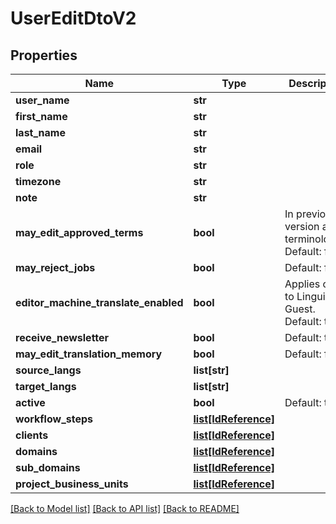 # UserEditDtoV2

## Properties
Name | Type | Description | Notes
------------ | ------------- | ------------- | -------------
**user_name** | **str** |  | 
**first_name** | **str** |  | 
**last_name** | **str** |  | 
**email** | **str** |  | 
**role** | **str** |  | 
**timezone** | **str** |  | 
**note** | **str** |  | [optional] 
**may_edit_approved_terms** | **bool** | In previous version as terminologist. Default: false | [optional] 
**may_reject_jobs** | **bool** | Default: false | [optional] 
**editor_machine_translate_enabled** | **bool** | Applies only to Linguist or Guest. Default: true | [optional] 
**receive_newsletter** | **bool** | Default: true | [optional] 
**may_edit_translation_memory** | **bool** | Default: false | [optional] 
**source_langs** | **list[str]** |  | [optional] 
**target_langs** | **list[str]** |  | [optional] 
**active** | **bool** | Default: true | [optional] 
**workflow_steps** | [**list[IdReference]**](IdReference.md) |  | [optional] 
**clients** | [**list[IdReference]**](IdReference.md) |  | [optional] 
**domains** | [**list[IdReference]**](IdReference.md) |  | [optional] 
**sub_domains** | [**list[IdReference]**](IdReference.md) |  | [optional] 
**project_business_units** | [**list[IdReference]**](IdReference.md) |  | [optional] 

[[Back to Model list]](../README.md#documentation-for-models) [[Back to API list]](../README.md#documentation-for-api-endpoints) [[Back to README]](../README.md)



